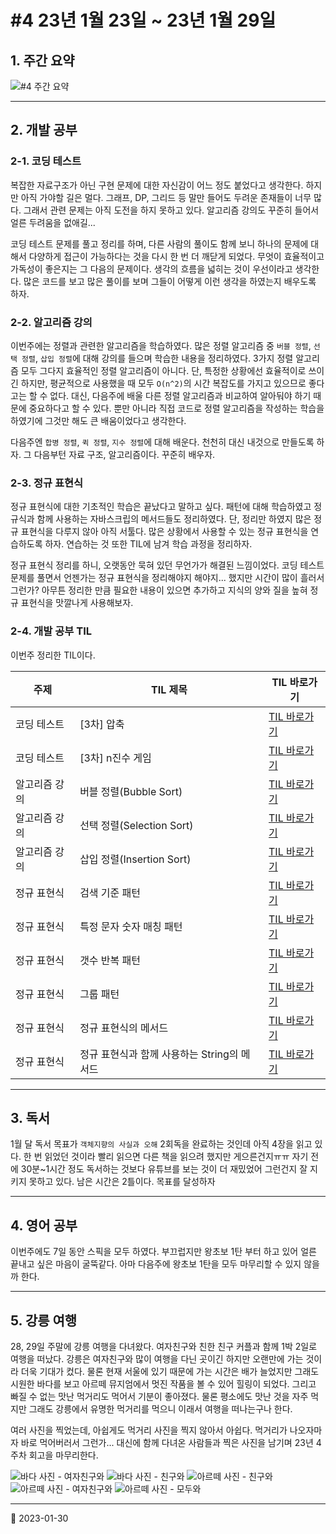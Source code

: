 # #4 23년 1월 23일 ~ 23년 1월 29일

## 1. 주간 요약

![#4 주간 요약](/image/Diary/Retrospective/retrospective4.png)

---

## 2. 개발 공부

### 2-1. 코딩 테스트

복잡한 자료구조가 아닌 구현 문제에 대한 자신감이 어느 정도 붙었다고 생각한다. 하지만 아직 가야할 길은 멀다. 그래프, DP, 그리드 등 말만 들어도 두려운 존재들이 너무 많다. 그래서 관련 문제는 아직 도전을 하지 못하고 있다. 알고리즘 강의도 꾸준히 들어서 얼른 두려움을 없애길...

코딩 테스트 문제를 풀고 정리를 하며, 다른 사람의 풀이도 함께 보니 하나의 문제에 대해서 다양하게 접근이 가능하다는 것을 다시 한 번 더 깨닫게 되었다. 무엇이 효율적이고 가독성이 좋은지는 그 다음의 문제이다. 생각의 흐름을 넓히는 것이 우선이라고 생각한다. 많은 코드를 보고 많은 풀이를 보며 그들이 어떻게 이런 생각을 하였는지 배우도록 하자.

### 2-2. 알고리즘 강의

이번주에는 정렬과 관련한 알고리즘을 학습하였다. 많은 정렬 알고리즘 중 `버블 정렬`, `선택 정렬`, `삽입 정렬`에 대해 강의를 들으며 학습한 내용을 정리하였다. 3가지 정렬 알고리즘 모두 그다지 효율적인 정렬 알고리즘이 아니다. 단, 특정한 상황에선 효율적이로 쓰이긴 하지만, 평균적으로 사용했을 때 모두 `O(n^2)`의 시간 복잡도를 가지고 있으므로 좋다고는 할 수 없다. 대신, 다음주에 배울 다른 정렬 알고리즘과 비교하여 알아둬야 하기 때문에 중요하다고 할 수 있다. 뿐만 아니라 직접 코드로 정렬 알고리즘을 작성하는 학습을 하였기에 그것만 해도 큰 배움이었다고 생각한다.

다음주엔 `합병 정렬`, `퀵 정렬`, `지수 정렬`에 대해 배운다. 천천히 대신 내것으로 만들도록 하자. 그 다음부턴 자료 구조, 알고리즘이다. 꾸준히 배우자.

### 2-3. 정규 표현식

정규 표현식에 대한 기초적인 학습은 끝났다고 말하고 싶다. 패턴에 대해 학습하였고 정규식과 함께 사용하는 자바스크립의 메서드들도 정리하였다. 단, 정리만 하였지 많은 정규 표현식을 다루지 않아 아직 서툴다. 많은 상황에서 사용할 수 있는 정규 표현식을 연습하도록 하자. 연습하는 것 또한 TIL에 남겨 학습 과정을 정리하자.

정규 표현식 정리를 하니, 오랫동안 묵혀 있던 무언가가 해결된 느낌이었다. 코딩 테스트 문제를 풀면서 언젠가는 정규 표현식을 정리해야지 해야지... 했지만 시간이 많이 흘러서 그런가? 아무튼 정리한 만큼 필요한 내용이 있으면 추가하고 지식의 양와 질을 높혀 정규 표현식을 맛깔나게 사용해보자.

### 2-4. 개발 공부 TIL

이번주 정리한 TIL이다.

| 주제          | TIL 제목                                    | TIL 바로가기                                                              |
| ------------- | ------------------------------------------- | ------------------------------------------------------------------------- |
| 코딩 테스트   | [3차] 압축                                  | [TIL 바로가기](/CodingTest/Programmers/Level2/programmers_compression.md) |
| 코딩 테스트   | [3차] n진수 게임                            | [TIL 바로가기](/CodingTest/Programmers/Level2/programmers_base_n_game.md) |
| 알고리즘 강의 | 버블 정렬(Bubble Sort)                      | [TIL 바로가기](/DataStructureAlgorithm/SortingAlgorithm/BubbleSort.md)    |
| 알고리즘 강의 | 선택 정렬(Selection Sort)                   | [TIL 바로가기](/DataStructureAlgorithm/SortingAlgorithm/SelectionSort.md) |
| 알고리즘 강의 | 삽입 정렬(Insertion Sort)                   | [TIL 바로가기](/DataStructureAlgorithm/SortingAlgorithm/InsertionSort.md) |
| 정규 표현식   | 검색 기준 패턴                              | [TIL 바로가기](RegExp/SearchCriteria.md)                                  |
| 정규 표현식   | 특정 문자 숫자 매칭 패턴                    | [TIL 바로가기](RegExp/CharacterClasses.md)                                |
| 정규 표현식   | 갯수 반복 패턴                              | [TIL 바로가기](RegExp/NumberRepetition.md)                                |
| 정규 표현식   | 그룹 패턴                                   | [TIL 바로가기](RegExp/GroupAndRanges.md)                                  |
| 정규 표현식   | 정규 표현식의 메서드                        | [TIL 바로가기](RegExp/RegExpMethod.md)                                    |
| 정규 표현식   | 정규 표현식과 함께 사용하는 String의 메서드 | [TIL 바로가기](RegExp/StringMethodWithRegExp.md)                          |

---

## 3. 독서

1월 달 독서 목표가 `객체지향의 사실과 오해` 2회독을 완료하는 것인데 아직 4장을 읽고 있다. 한 번 읽었던 것이라 빨리 읽으면 다른 책을 읽으려 했지만 게으른건지ㅠㅠ 자기 전에 30분~1시간 정도 독서하는 것보다 유튜브를 보는 것이 더 재밌었어 그런건지 잘 지키지 못하고 있다. 남은 시간은 2틀이다. 목표를 달성하자

---

## 4. 영어 공부

이번주에도 7일 동안 스픽을 모두 하였다. 부끄럽지만 왕초보 1탄 부터 하고 있어 얼른 끝내고 싶은 마음이 굴뚝같다. 아마 다음주에 왕초보 1탄을 모두 마무리할 수 있지 않을까 한다.

---

## 5. 강릉 여행

28, 29일 주말에 강릉 여행을 다녀왔다. 여자친구와 친한 친구 커플과 함께 1박 2일로 여행을 떠났다. 강릉은 여자친구와 많이 여행을 다닌 곳이긴 하지만 오랜만에 가는 것이라 더욱 기대가 컸다. 물론 현재 서울에 있기 때문에 가는 시간은 배가 늘었지만 그래도 시원한 바다를 보고 아르떼 뮤지엄에서 멋진 작품을 볼 수 있어 힐링이 되었다. 그리고 빠질 수 없는 맛난 먹거리도 먹어서 기분이 좋아졌다. 물론 평소에도 맛난 것을 자주 먹지만 그래도 강릉에서 유명한 먹거리를 먹으니 이래서 여행을 떠나는구나 한다.

여러 사진을 찍었는데, 아쉽게도 먹거리 사진을 찍지 않아서 아쉽다. 먹거리가 나오자마자 바로 먹어버러서 그런가... 대신에 함께 다녀온 사람들과 찍은 사진을 남기며 23년 4주차 회고을 마무리한다.

![바다 사진 - 여자친구와](/image/Diary/Retrospective/travel2.jpeg)
![바다 사진 - 친구와](/image/Diary/Retrospective/travel1.jpeg)
![아르떼 사진 - 친구와](/image/Diary/Retrospective/travel3.jpeg)
![아르떼 사진 - 여자친구와](/image/Diary/Retrospective/travel4.jpeg)
![아르떼 사진 - 모두와](/image/Diary/Retrospective/travel5.jpeg)

---

📅 2023-01-30
